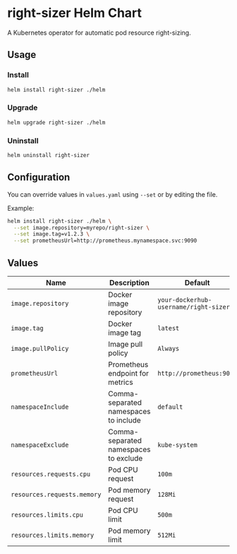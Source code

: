 # right-sizer Helm Chart

A Kubernetes operator for automatic pod resource right-sizing.

## Usage

### Install

```sh
helm install right-sizer ./helm
```

### Upgrade

```sh
helm upgrade right-sizer ./helm
```

### Uninstall

```sh
helm uninstall right-sizer
```

## Configuration

You can override values in `values.yaml` using `--set` or by editing the file.

Example:

```sh
helm install right-sizer ./helm \
  --set image.repository=myrepo/right-sizer \
  --set image.tag=v1.2.3 \
  --set prometheusUrl=http://prometheus.mynamespace.svc:9090
```

## Values

| Name                | Description                       | Default                                  |
|---------------------|-----------------------------------|------------------------------------------|
| `image.repository`  | Docker image repository           | `your-dockerhub-username/right-sizer`    |
| `image.tag`         | Docker image tag                  | `latest`                                 |
| `image.pullPolicy`  | Image pull policy                 | `Always`                                 |
| `prometheusUrl`     | Prometheus endpoint for metrics   | `http://prometheus:9090`                 |
| `namespaceInclude`  | Comma-separated namespaces to include | `default`                           |
| `namespaceExclude`  | Comma-separated namespaces to exclude | `kube-system`                        |
| `resources.requests.cpu`    | Pod CPU request            | `100m`                                   |
| `resources.requests.memory` | Pod memory request         | `128Mi`                                  |
| `resources.limits.cpu`      | Pod CPU limit              | `500m`                                   |
| `resources.limits.memory`   | Pod memory limit           | `512Mi`                                  |

